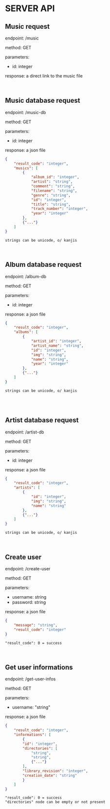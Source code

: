 # SERVER API

## Music request

endpoint: /music

method: GET

parameters:
- id: integer

response: a direct link to the music file

<br>

## Music database request

endpoint: /music-db

method: GET

parameters:
- id: integer

response: a json file

```json
{
    "result_code": "integer",
    "musics": [
        {
            "album_id": "integer",
            "artist": "string",
            "comment": "string",
            "filename": "string",
            "genre": "string",
            "id": "integer",
            "title": "string",
            "track_number": "integer",
            "year": "integer"
        },
        {"..."}
    ]
}
```
```
strings can be unicode, o/ kanjis
```

<br>

## Album database request

endpoint: /album-db

method: GET

parameters:
- id: integer

response: a json file

```json
{
    "result_code": "integer",
    "albums": [
        {
            "artist_id": "integer",
            "artist_name": "string",
            "id": "integer",
            "img": "string",
            "name": "string",
            "year": "integer"
        },
        {"..."}
    ]
}
```
```
strings can be unicode, o/ kanjis
```

<br>

<br>

## Artist database request

endpoint: /artist-db

method: GET

parameters:
- id: integer

response: a json file

```json
{
    "result_code": "integer",
    "artists": [
        {
            "id": "integer",
            "img": "string",
            "name": "string"
        },
        {"..."}
    ]
}
```
```
strings can be unicode, o/ kanjis
```

<br>

## Create user

endpoint: /create-user

method: GET

parameters:
- username: string
- password: string

response: a json file

```json
{
    "message": "string",
    "result_code": "integer"
}
```
```
"result_code": 0 = success
```

<br>

## Get user informations

endpoint: /get-user-infos

method: GET

parameters:
- username:  "string"

response: a json file

```json
{
    "result_code": "integer",
    "informations": [
        {
        "id": "integer",
        "directories": [
            "string",
            "string",
            {"..."}
        ],
        "library_revision": "integer",
        "creation_date": "string"
        }
    ]
}
```
```
"result_code": 0 = success
"directories" node can be empty or not present
```

<br>
